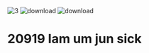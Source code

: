 ![3](https://user-images.githubusercontent.com/86999627/124547127-9dc69600-de66-11eb-936a-ed86064c502c.jpg)
![download](https://user-images.githubusercontent.com/86999627/124546950-593afa80-de66-11eb-9a2a-9611aef7f6d1.png)
![download](https://user-images.githubusercontent.com/86999627/124545876-c057af80-de64-11eb-93a3-b39182252f58.jpg)
# 20919 Iam um jun sick
